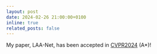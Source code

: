 ```yaml
---
layout: post
date: 2024-02-26 21:00:00+0100
inline: true
related_posts: false
---
```


My paper, LAA-Net, has been accepted in <a href="https://cvpr.thecvf.com/virtual/2024/poster/29417">CVPR2024</a> (A\*)!
